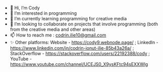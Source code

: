 - 👋 Hi, I’m Cody
- 👀 I’m interested in programming
- 🌱 I’m currently learning programming for creative media
- 💞️ I’m looking to collaborate on projects that involve programming (both from the creative media and other areas)
- 📫 How to reach me : codrin.ilie10@gmail.com
- ✨ Other platforms: Website - https://cody9.webnode.page/ ; LinkedIn - https://www.linkedin.com/in/codrin-ionut-ilie-85b43a26a/ ; StackOverflow - https://stackoverflow.com/users/22192388/cody ; YouTube - https://www.youtube.com/channel/UCEJS0_X9ysKFtc94sEXXWlg

<!---
CodyI20/CodyI20 is a ✨ special ✨ repository because its `README.md` (this file) appears on your GitHub profile.
You can click the Preview link to take a look at your changes.
--->
